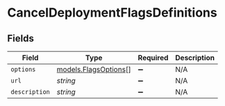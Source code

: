 # CancelDeploymentFlagsDefinitions


## Fields

| Field                                              | Type                                               | Required                                           | Description                                        |
| -------------------------------------------------- | -------------------------------------------------- | -------------------------------------------------- | -------------------------------------------------- |
| `options`                                          | [models.FlagsOptions](../models/flagsoptions.md)[] | :heavy_minus_sign:                                 | N/A                                                |
| `url`                                              | *string*                                           | :heavy_minus_sign:                                 | N/A                                                |
| `description`                                      | *string*                                           | :heavy_minus_sign:                                 | N/A                                                |